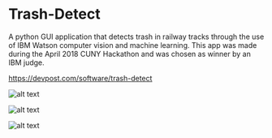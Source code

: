 # Trash-Detect
A python GUI application that detects trash in railway tracks through the use of IBM Watson computer vision and machine learning. This app was made during the April 2018 CUNY Hackathon and was chosen as winner by an IBM judge.

https://devpost.com/software/trash-detect

![alt text](https://raw.githubusercontent.com/enkelprifti98/Trash-Detect/master/Screenshots/Screenshot1.png)

![alt text](https://raw.githubusercontent.com/enkelprifti98/Trash-Detect/master/Screenshots/Screenshot2.png)

![alt text](https://raw.githubusercontent.com/enkelprifti98/Trash-Detect/master/Screenshots/Screenshot3.png)


